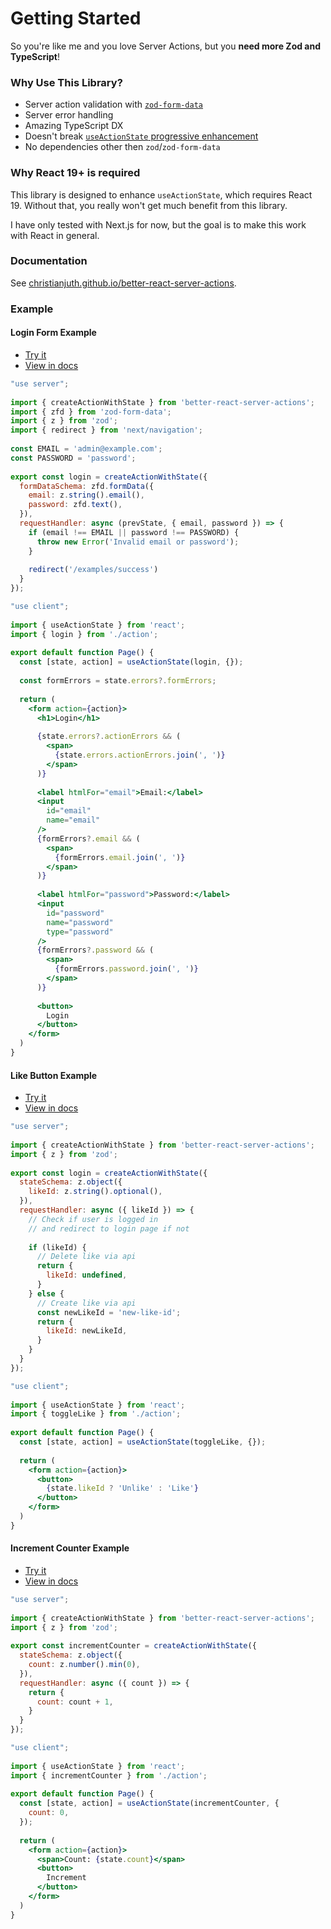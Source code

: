 # Getting Started

So you're like me and you love Server Actions, but you **need more Zod and TypeScript**!

### Why Use This Library?

* Server action validation with [`zod-form-data`](https://www.npmjs.com/package/zod-form-data)
* Server error handling
* Amazing TypeScript DX
* Doesn't break [`useActionState` progressive enhancement](https://react.dev/reference/rsc/server-actions#progressive-enhancement-with-useactionstate)
* No dependencies other then `zod`/`zod-form-data`

### Why React 19+ is required

This library is designed to enhance `useActionState`, which requires React 19. Without that, you really won't get much benefit from this library.

I have only tested with Next.js for now, but the goal is to make this work with React in general.

### Documentation

See [christianjuth.github.io/better-react-server-actions](https://christianjuth.github.io/better-react-server-actions/).

### Example

#### Login Form Example

* [Try it](https://better-react-server-actions-demo.vercel.app/examples/login-form) 
* [View in docs](https://christianjuth.github.io/better-react-server-actions/examples/login-form)

```js
"use server";
 
import { createActionWithState } from 'better-react-server-actions';
import { zfd } from 'zod-form-data';
import { z } from 'zod';
import { redirect } from 'next/navigation';
 
const EMAIL = 'admin@example.com';
const PASSWORD = 'password';
 
export const login = createActionWithState({
  formDataSchema: zfd.formData({
    email: z.string().email(),
    password: zfd.text(),
  }),
  requestHandler: async (prevState, { email, password }) => {
    if (email !== EMAIL || password !== PASSWORD) {
      throw new Error('Invalid email or password');
    }
 
    redirect('/examples/success')
  }
});

```

```jsx
"use client";
 
import { useActionState } from 'react';
import { login } from './action';
 
export default function Page() {
  const [state, action] = useActionState(login, {});
 
  const formErrors = state.errors?.formErrors;
 
  return (
    <form action={action}>
      <h1>Login</h1>
 
      {state.errors?.actionErrors && (
        <span>
          {state.errors.actionErrors.join(', ')}
        </span>
      )}
 
      <label htmlFor="email">Email:</label>
      <input 
        id="email" 
        name="email" 
      />
      {formErrors?.email && (
        <span>
          {formErrors.email.join(', ')}
        </span>
      )}
 
      <label htmlFor="password">Password:</label>
      <input 
        id="password" 
        name="password" 
        type="password" 
      />
      {formErrors?.password && (
        <span>
          {formErrors.password.join(', ')}
        </span>
      )}
 
      <button>
        Login
      </button>
    </form>
  )
}
```

#### Like Button Example

* [Try it](https://better-react-server-actions-demo.vercel.app/examples/like-button)
* [View in docs](https://christianjuth.github.io/better-react-server-actions/examples/like-button)

```js
"use server";
 
import { createActionWithState } from 'better-react-server-actions';
import { z } from 'zod';
 
export const login = createActionWithState({
  stateSchema: z.object({
    likeId: z.string().optional(),
  }),
  requestHandler: async ({ likeId }) => {
    // Check if user is logged in
    // and redirect to login page if not
 
    if (likeId) {
      // Delete like via api
      return {
        likeId: undefined,
      }
    } else {
      // Create like via api
      const newLikeId = 'new-like-id';
      return {
        likeId: newLikeId,
      }
    }
  }
});
```

```jsx
"use client";
 
import { useActionState } from 'react';
import { toggleLike } from './action';
 
export default function Page() {
  const [state, action] = useActionState(toggleLike, {});
 
  return (
    <form action={action}>
      <button>
        {state.likeId ? 'Unlike' : 'Like'}
      </button>
    </form>
  )
}
```

#### Increment Counter Example

* [Try it](https://better-react-server-actions-demo.vercel.app/examples/increment-counter)
* [View in docs](https://christianjuth.github.io/better-react-server-actions/examples/increment-counter)

```js
"use server";
 
import { createActionWithState } from 'better-react-server-actions';
import { z } from 'zod';
 
export const incrementCounter = createActionWithState({
  stateSchema: z.object({
    count: z.number().min(0),
  }),
  requestHandler: async ({ count }) => {
    return {
      count: count + 1,
    }
  }
});
```

```jsx
"use client";
 
import { useActionState } from 'react';
import { incrementCounter } from './action';
 
export default function Page() {
  const [state, action] = useActionState(incrementCounter, {
    count: 0,
  });
 
  return (
    <form action={action}>
      <span>Count: {state.count}</span>
      <button>
        Increment
      </button>
    </form>
  )
}
```
